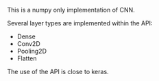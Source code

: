 This is a numpy only implementation of CNN.

Several layer types are implemented within the API:
- Dense
- Conv2D
- Pooling2D
- Flatten

The use of the API is close to keras.


